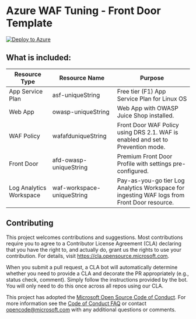 # Azure WAF Tuning - Front Door Template
[![Deploy to Azure](https://aka.ms/deploytoazurebutton)](https://portal.azure.com/#create/Microsoft.Template/uri/https%3A%2F%2Fraw.githubusercontent.com%2FAzure%2FAzure-Network-Security%2Fmaster%2FAzure%2520WAF%2FPostman%2520-%2520Collections%2520for%2520Azure%2520WAF%2FSensitive%2520Data%2FLab%2520Templates%2FAzureWAF-SensitiveData-ARM.json)

## What is included:

| Resource Type | Resource Name | Purpose |
|---------------|---------------|---------|
| App Service Plan |  asf-uniqueString | Free tier (F1) App Service Plan for Linux OS |
| Web App |  owasp-uniqueString | Web App with OWASP Juice Shop installed. |
| WAF Policy |  wafafduniqueString | Front Door WAF Policy using DRS 2.1. WAF is enabled and set to Prevention mode. |
| Front Door | afd-owasp-uniqueString | Premium Front Door Profile with settings pre-configured. |
| Log Analytics Workspace | waf-workspace-uniqueString | Pay-as-you-go tier Log Analytics Workspace for ingesting WAF logs from Front Door resource. |

## Contributing

This project welcomes contributions and suggestions.  Most contributions require you to agree to a
Contributor License Agreement (CLA) declaring that you have the right to, and actually do, grant us
the rights to use your contribution. For details, visit https://cla.opensource.microsoft.com.

When you submit a pull request, a CLA bot will automatically determine whether you need to provide
a CLA and decorate the PR appropriately (e.g., status check, comment). Simply follow the instructions
provided by the bot. You will only need to do this once across all repos using our CLA.

This project has adopted the [Microsoft Open Source Code of Conduct](https://opensource.microsoft.com/codeofconduct/).
For more information see the [Code of Conduct FAQ](https://opensource.microsoft.com/codeofconduct/faq/) or
contact [opencode@microsoft.com](mailto:opencode@microsoft.com) with any additional questions or comments.
